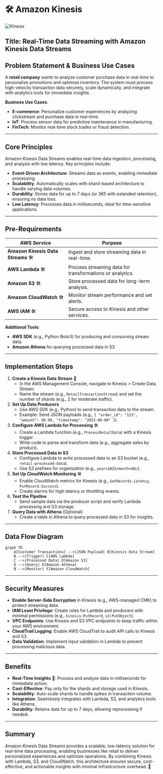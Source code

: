 # 🛠️ Amazon Kinesis 

![Kinesis](../_icon/arch_analytics/64/Arch_Amazon-Kinesis_64.svg)

## Title: Real-Time Data Streaming with Amazon Kinesis Data Streams

## Problem Statement & Business Use Cases
A **retail company** wants to analyze customer purchase data in real-time to personalize promotions and optimize inventory. The system must process high-velocity transaction data securely, scale dynamically, and integrate with analytics tools for immediate insights.

**Business Use Cases**:
- **E-commerce**: Personalize customer experiences by analyzing clickstream and purchase data in real-time.
- **IoT**: Process sensor data for predictive maintenance in manufacturing.
- **FinTech**: Monitor real-time stock trades or fraud detection.

---

## Core Principles
Amazon Kinesis Data Streams enables real-time data ingestion, processing, and analysis with low latency. Key principles include:
- **Event-Driven Architecture**: Streams data as events, enabling immediate processing.
- **Scalability**: Automatically scales with shard-based architecture to handle varying data volumes.
- **Durability**: Stores data for up to 7 days (or 365 with extended retention), ensuring no data loss.
- **Low Latency**: Processes data in milliseconds, ideal for time-sensitive applications.

---

## Pre-Requirements
| AWS Service | Purpose |
|-------------|---------|
| **Amazon Kinesis Data Streams** 🛠️ | Ingest and store streaming data in real-time. |
| **AWS Lambda** 🛠️ | Process streaming data for transformations or analytics. |
| **Amazon S3** 🛠️ | Store processed data for long-term analysis. |
| **Amazon CloudWatch** 🛠️ | Monitor stream performance and set alerts. |
| **AWS IAM** 🛠️ | Secure access to Kinesis and other services. |

**Additional Tools**:
- **AWS SDK** (e.g., Python Boto3) for producing and consuming stream data.
- **Amazon Athena** for querying processed data in S3.

---

## Implementation Steps
1. **Create a Kinesis Data Stream** 🚀
   - In the AWS Management Console, navigate to Kinesis > Create Data Stream.
   - Name the stream (e.g., `RetailTransactionStream`) and set the number of shards (e.g., 2 for moderate traffic).
2. **Set Up Data Producers**
   - Use AWS SDK (e.g., Python) to send transaction data to the stream.
   - Example: Send JSON payloads (e.g., `{ "order_id": "123", "amount": 50.99, "timestamp": "2025-08-08" }`).
3. **Configure AWS Lambda for Processing** 🛠️
   - Create a Lambda function (e.g., `ProcessRetailData`) with a Kinesis trigger.
   - Write code to parse and transform data (e.g., aggregate sales by product).
4. **Store Processed Data in S3**
   - Configure Lambda to write processed data to an S3 bucket (e.g., `retail-processed-data`).
   - Use S3 prefixes for organization (e.g., `year=2025/month=08/`).
5. **Set Up CloudWatch Monitoring** 🛠️
   - Enable CloudWatch metrics for Kinesis (e.g., `GetRecords.Latency`, `PutRecord.Success`).
   - Create alarms for high latency or throttling events.
6. **Test the Pipeline**
   - Send sample data via the producer script and verify Lambda processing and S3 storage.
7. **Query Data with Athena** (Optional)
   - Create a table in Athena to query processed data in S3 for insights.

---

## Data Flow Diagram
```mermaid
graph TD
    A[Customer Transactions] -->|JSON Payload| B[Kinesis Data Stream]
    B -->|Trigger| C[AWS Lambda]
    C -->|Processed Data| D[Amazon S3]
    D -->|Query| E[Amazon Athena]
    B -->|Monitor| F[Amazon CloudWatch]
```

---

## Security Measures
- **Enable Server-Side Encryption** in Kinesis (e.g., AWS-managed CMK) to protect streaming data.
- **IAM Least Privilege**: Create roles for Lambda and producers with minimal permissions (e.g., `kinesis:PutRecord`, `s3:PutObject`).
- **VPC Endpoints**: Use Kinesis and S3 VPC endpoints to keep traffic within your AWS environment.
- **CloudTrail Logging**: Enable AWS CloudTrail to audit API calls to Kinesis and S3.
- **Data Validation**: Implement input validation in Lambda to prevent processing malicious data.

---

## Benefits
- **Real-Time Insights** 🚀: Process and analyze data in milliseconds for immediate action.
- **Cost-Effective**: Pay only for the shards and storage used in Kinesis.
- **Scalability**: Auto-scale shards to handle spikes in transaction volume.
- **Integration**: Seamlessly integrates with Lambda, S3, and analytics tools like Athena.
- **Durability**: Retains data for up to 7 days, allowing reprocessing if needed.

---

## Summary
Amazon Kinesis Data Streams provides a scalable, low-latency solution for real-time data processing, enabling businesses like retail to deliver personalized experiences and optimize operations. By combining Kinesis with Lambda, S3, and CloudWatch, this architecture ensures secure, cost-effective, and actionable insights with minimal infrastructure overhead. 🚀[](https://docs.aws.amazon.com/bedrock/latest/userguide/prompt-engineering-guidelines.html)